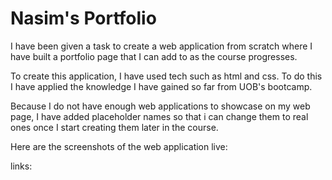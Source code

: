 # Nasim's Portfolio

I have been given a task to create a web application from scratch where I have built a portfolio page that I can add to as the course progresses.

To create this application, I have used tech such as html and css. To do this I have applied the knowledge I have gained so far from UOB's bootcamp.

Because I do not have enough web applications to showcase on my web page, I have added placeholder names so that i can change them to real ones once I start creating them later in the course.


Here are the screenshots of the web application live:

links:


